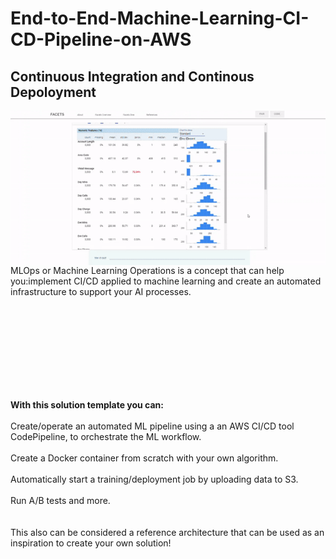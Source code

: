 # End-to-End-Machine-Learning-CI-CD-Pipeline-on-AWS

## Continuous Integration and Continous Depoloyment

<img align="left" src="imgs/ezgif-1-e3d1c499b26c.gif">
MLOps or Machine Learning Operations is a concept that can help you:implement CI/CD applied to machine learning and create an automated infrastructure to support your AI processes.

</br></br></br></br></br></br></br></br>

**With this solution template you can:**
</br></br>
Create/operate an automated ML pipeline using a an AWS CI/CD tool CodePipeline, to orchestrate the ML workflow.
</br></br>
Create a Docker container from scratch with your own algorithm.
</br></br>
Automatically start a training/deployment job by uploading data to S3.
</br></br>
Run A/B tests and more. 
</br></br></br>
This also can be considered a reference architecture that can be used as an inspiration to create your own solution!

